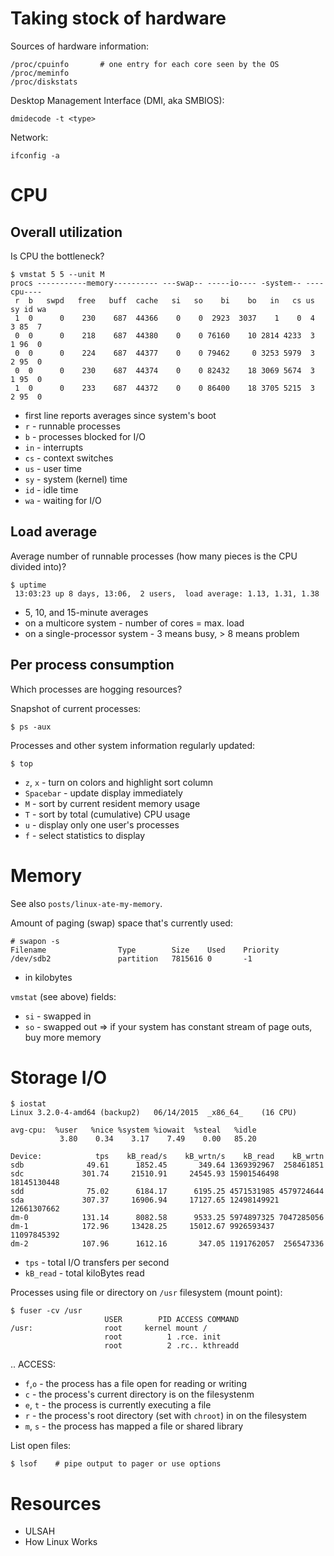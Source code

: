 Taking stock of hardware
========================

Sources of hardware information:

    /proc/cpuinfo       # one entry for each core seen by the OS
    /proc/meminfo
    /proc/diskstats

Desktop Management Interface (DMI, aka SMBIOS):

    dmidecode -t <type>

Network:

    ifconfig -a

CPU
===

Overall utilization
-------------------

Is CPU the bottleneck?

    $ vmstat 5 5 --unit M
    procs -----------memory---------- ---swap-- -----io---- -system-- ----cpu----
     r  b   swpd   free   buff  cache   si   so    bi    bo   in   cs us sy id wa
     1  0      0    230    687  44366    0    0  2923  3037    1    0  4  3 85  7
     0  0      0    218    687  44380    0    0 76160    10 2814 4233  3  1 96  0
     0  0      0    224    687  44377    0    0 79462     0 3253 5979  3  2 95  0
     0  0      0    230    687  44374    0    0 82432    18 3069 5674  3  1 95  0
     1  0      0    233    687  44372    0    0 86400    18 3705 5215  3  2 95  0

* first line reports averages since system's boot
* `r`  - runnable processes
* `b`  - processes blocked for I/O
* `in` - interrupts
* `cs` - context switches
* `us` - user time
* `sy` - system (kernel) time
* `id` - idle time 
* `wa` - waiting for I/O

Load average
------------

Average number of runnable processes (how many pieces is the CPU
divided into)?

    $ uptime 
     13:03:23 up 8 days, 13:06,  2 users,  load average: 1.13, 1.31, 1.38

* 5, 10, and 15-minute averages 
* on a multicore system - number of cores = max. load
* on a single-processor system - 3 means busy, > 8 means problem

Per process consumption
-----------------------

Which processes are hogging resources?

Snapshot of current processes:

    $ ps -aux

Processes and other system information regularly updated:

    $ top

* `z`, `x`   - turn on colors and highlight sort column
* `Spacebar` - update display immediately
* `M`        - sort by current resident memory usage
* `T`        - sort by total (cumulative) CPU usage
* `u`        - display only one user's processes
* `f`        - select statistics to display

Memory
======

See also `posts/linux-ate-my-memory`.

Amount of paging (swap) space that's currently used:

    # swapon -s
    Filename                Type        Size    Used    Priority
    /dev/sdb2               partition   7815616 0       -1

* in kilobytes

`vmstat` (see above) fields:

* `si` - swapped in
* `so` - swapped out => if your system has constant stream of page outs, buy more memory

Storage I/O
===========

    $ iostat
    Linux 3.2.0-4-amd64 (backup2)   06/14/2015  _x86_64_    (16 CPU)
    
    avg-cpu:  %user   %nice %system %iowait  %steal   %idle
               3.80    0.34    3.17    7.49    0.00   85.20
    
    Device:            tps    kB_read/s    kB_wrtn/s    kB_read    kB_wrtn
    sdb              49.61      1852.45       349.64 1369392967  258461851
    sdc             301.74     21510.91     24545.93 15901546498 18145130448
    sdd              75.02      6184.17      6195.25 4571531985 4579724644
    sda             307.37     16906.94     17127.65 12498149921 12661307662
    dm-0            131.14      8082.58      9533.25 5974897325 7047285056
    dm-1            172.96     13428.25     15012.67 9926593437 11097845392
    dm-2            107.96      1612.16       347.05 1191762057  256547336

* `tps` - total I/O transfers per second
* `kB_read` - total kiloBytes read

Processes using file or directory on `/usr` filesystem (mount point):

    $ fuser -cv /usr
                         USER        PID ACCESS COMMAND
    /usr:                root     kernel mount /
                         root          1 .rce. init
                         root          2 .rc.. kthreadd

.. ACCESS:
* `f`,`o`  - the process has a file open for reading or writing
* `c`      - the process's current directory is on the filesystenm
* `e`, `t` - the process is currently executing a file
* `r`      - the process's root directory (set with `chroot`) in on the filesystem
* `m`, `s` - the process has mapped a file or shared library

List open files:

    $ lsof    # pipe output to pager or use options

Resources
=========

* ULSAH
* How Linux Works
